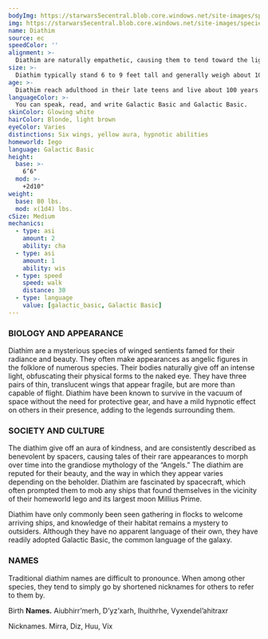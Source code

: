 ```yaml
---
bodyImg: https://starwars5ecentral.blob.core.windows.net/site-images/species/species_Diathim.png
img: https://starwars5ecentral.blob.core.windows.net/site-images/species/species_Diathim.png
name: Diathim
source: ec
speedColor: ''
alignment: >-
  Diathim are naturally empathetic, causing them to tend toward the light side, though there are exceptions.
size: >-
  Diathim typically stand 6 to 9 feet tall and generally weigh about 100 lbs. Regardless of your position in that range, your size is Medium.
age: >-
  Diathim reach adulthood in their late teens and live about 100 years.
languageColor: >-
  You can speak, read, and write Galactic Basic and Galactic Basic. 
skinColor: Glowing white
hairColor: Blonde, light brown
eyeColor: Varies
distinctions: Six wings, yellow aura, hypnotic abilities
homeworld: Iego
language: Galactic Basic
height:
  base: >-
    6’6"
  mod: >-
    +2d10"
weight:
  base: 80 lbs.
  mod: x(1d4) lbs.
cSize: Medium
mechanics:
  - type: asi
    amount: 2
    ability: cha
  - type: asi
    amount: 1
    ability: wis
  - type: speed
    speed: walk
    distance: 30
  - type: language
    value: [galactic_basic, Galactic Basic]
---
```

### BIOLOGY AND APPEARANCE
Diathim are a mysterious species of winged sentients famed for their radiance and beauty. They often make appearances as angelic figures in the folklore of numerous species. Their bodies naturally give off an intense light, obfuscating their physical forms to the naked eye. They have three pairs of thin, translucent wings that appear fragile, but are more than capable of flight. Diathim have been known to survive in the vacuum of space without the need for protective gear, and have a mild hypnotic effect on others in their presence, adding to the legends surrounding them.

### SOCIETY AND CULTURE
The diathim give off an aura of kindness, and are consistently described as benevolent by spacers, causing tales of their rare appearances to morph over time into the grandiose mythology of the “Angels.” The diathim are reputed for their beauty, and the way in which they appear varies depending on the beholder. Diathim are fascinated by spacecraft, which often prompted them to mob any ships that found themselves in the vicinity of their homeworld Iego and its largest moon Millius Prime.

Diathim have only commonly been seen gathering in flocks to welcome arriving ships, and knowledge of their habitat remains a mystery to outsiders. Although they have no apparent language of their own, they have readily adopted Galactic Basic, the common language of the galaxy.

### NAMES
Traditional diathim names are difficult to pronounce. When among other species, they tend to simply go by shortened nicknames for others to refer to them by.

Birth __Names.__ Aiubhirr’merh, D’yz’xarh, Ihuithrhe, Vyxendel’ahitraxr

Nicknames. Mirra, Diz, Huu, Vix



    